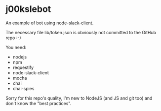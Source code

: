 # j00kslebot
An example of bot using node-slack-client. 

The necessary file lib/token.json is obviously not committed to the GitHub repo :-)

You need:
  - nodejs
  - npm
  - requestify
  - node-slack-client
  - mocha
  - chai
  - chai-spies

Sorry for this repo's quality, I'm new to NodeJS (and JS and git too) and don't know the "best practices".
